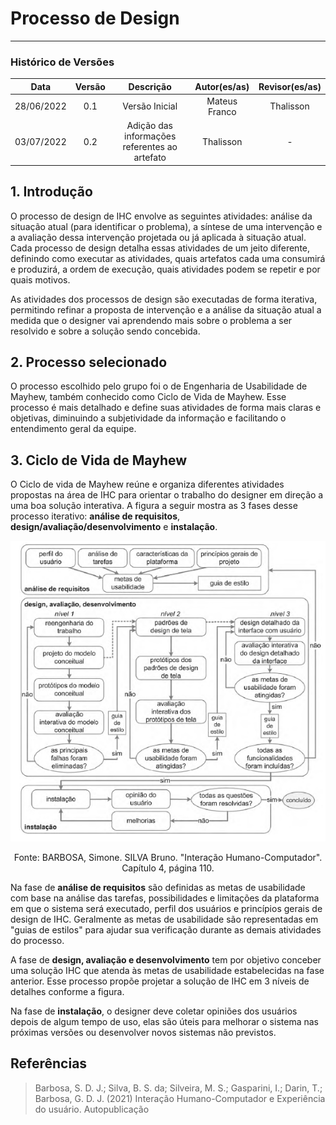 # Processo de Design
***

### Histórico de Versões

**Data** | **Versão** | **Descrição** | **Autor(es/as)** | **Revisor(es/as)**
:---: | :---: | :---: | :---:  | :---:
28/06/2022 | 0.1 | Versão Inicial | Mateus Franco | Thalisson
03/07/2022 | 0.2 | Adição das informações referentes ao artefato | Thalisson | -

## 1. Introdução
O processo de design de IHC envolve as seguintes atividades: análise da situação atual (para identificar o problema), a síntese de uma intervenção e a avaliação dessa intervenção projetada ou já aplicada à situação atual. Cada processo de design detalha essas atividades de um jeito diferente, definindo como executar as atividades, quais artefatos cada uma consumirá e produzirá, a ordem de execução, quais atividades podem se repetir e por quais motivos.

As atividades dos processos de design são executadas de forma iterativa, permitindo refinar a proposta de intervenção e a análise da situação atual a medida que o designer vai aprendendo mais sobre o problema a ser resolvido e sobre a solução sendo concebida.

## 2. Processo selecionado
O processo escolhido pelo grupo foi o de Engenharia de Usabilidade de Mayhew, também conhecido como Ciclo de Vida de Mayhew. Esse processo é mais detalhado e define suas atividades de forma mais claras e objetivas, diminuindo a subjetividade da informação e facilitando o entendimento geral da equipe.

## 3. Ciclo de Vida de Mayhew
O Ciclo de vida de Mayhew reúne e organiza diferentes atividades propostas na área de IHC para orientar o trabalho do designer em direção a uma boa solução interativa. A figura a seguir mostra as 3 fases desse processo iterativo: **análise de requisitos**, **design/avaliação/desenvolvimento** e **instalação**.
<center>

   ![Ciclo de vida de Mayhew](../assets/ciclo_mayhew.png)
  <figcaption> Fonte: BARBOSA, Simone. SILVA Bruno. "Interação Humano-Computador". Capítulo 4, página 110. </figcaption>
</center>

Na fase de **análise de requisitos** são definidas as metas de usabilidade com base na análise das tarefas, possibilidades e limitações da plataforma em que o sistema será executado, perfil dos usuários e princípios gerais de design de IHC. Geralmente as metas de usabilidade são representadas em "guias de estilos" para ajudar sua verificação durante as demais atividades do processo.

A fase de **design, avaliação e desenvolvimento** tem por objetivo conceber uma solução IHC que atenda às metas de usabilidade estabelecidas na fase anterior. Esse processo propõe projetar a solução de IHC em 3 níveis de detalhes conforme a figura.

Na fase de **instalação**, o designer deve coletar opiniões dos usuários depois de algum tempo de uso, elas são úteis para melhorar o sistema nas próximas versões ou desenvolver novos sistemas não previstos.

## Referências
> Barbosa, S. D. J.; Silva, B. S. da; Silveira, M. S.; Gasparini, I.; Darin, T.; Barbosa, G. D. J. (2021) Interação Humano-Computador e Experiência do usuário. Autopublicação
